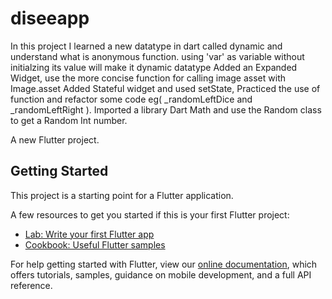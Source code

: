 # diseeapp

In this project I learned a new datatype in dart called dynamic and understand what is anonymous function.
using 'var' as variable without initialzing its value will make it dynamic datatype
Added an Expanded Widget, use the more concise function for calling image asset with Image.asset
Added Stateful widget and used setState,
Practiced the use of function and refactor some code eg( \_randomLeftDice and \_randomLeftRight ).
Imported a library Dart Math and use the Random class to get a Random Int number.

A new Flutter project.

## Getting Started

This project is a starting point for a Flutter application.

A few resources to get you started if this is your first Flutter project:

- [Lab: Write your first Flutter app](https://flutter.dev/docs/get-started/codelab)
- [Cookbook: Useful Flutter samples](https://flutter.dev/docs/cookbook)

For help getting started with Flutter, view our
[online documentation](https://flutter.dev/docs), which offers tutorials,
samples, guidance on mobile development, and a full API reference.
